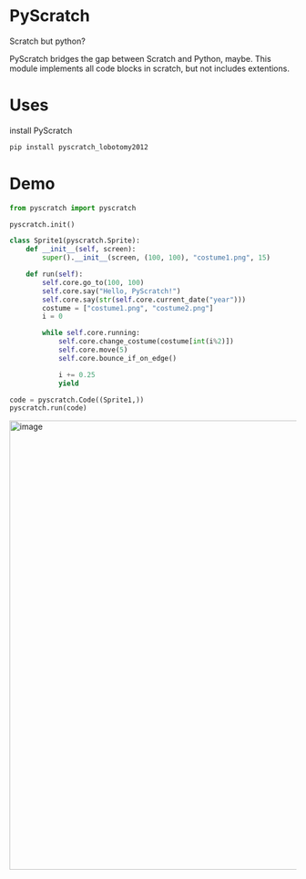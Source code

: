 # PyScratch
Scratch but python?

PyScratch bridges the gap between Scratch and Python, maybe. This module implements all code blocks in scratch, but not includes extentions.

# Uses
install PyScratch
```cmd
pip install pyscratch_lobotomy2012
```

# Demo
```python
from pyscratch import pyscratch

pyscratch.init()

class Sprite1(pyscratch.Sprite):
    def __init__(self, screen):
        super().__init__(screen, (100, 100), "costume1.png", 15)

    def run(self):
        self.core.go_to(100, 100)
        self.core.say("Hello, PyScratch!")
        self.core.say(str(self.core.current_date("year")))
        costume = ["costume1.png", "costume2.png"]
        i = 0

        while self.core.running:
            self.core.change_costume(costume[int(i%2)])
            self.core.move(5)
            self.core.bounce_if_on_edge()

            i += 0.25
            yield

code = pyscratch.Code((Sprite1,))
pyscratch.run(code)
```
<img width="1003" height="789" alt="image" src="https://github.com/user-attachments/assets/2500bd2a-c988-4d12-8848-5919438c4e81" />

